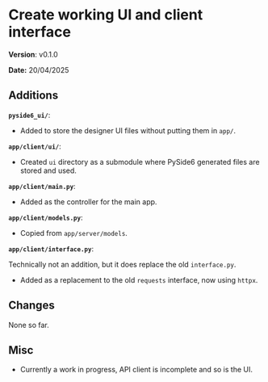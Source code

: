 # Create working UI and client interface

**Version**: v0.1.0

**Date:** 20/04/2025

## Additions

**`pyside6_ui/`**:

* Added to store the designer UI files without putting them in `app/`.

**`app/client/ui/`**:

* Created `ui` directory as a submodule where PySide6 generated files are stored and used.

**`app/client/main.py`**:

* Added as the controller for the main app.

**`app/client/models.py`**:

* Copied from `app/server/models`.

**`app/client/interface.py`**:

Technically not an addition, but it does replace the old `interface.py`.

* Added as a replacement to the old `requests` interface, now using `httpx`.

## Changes

None so far.

## Misc

* Currently a work in progress, API client is incomplete and so is the UI.
